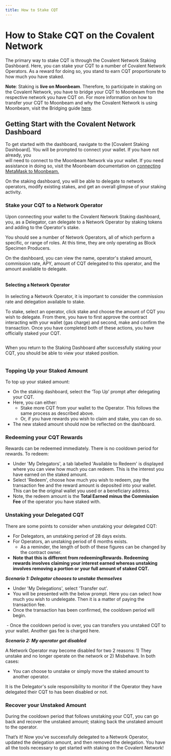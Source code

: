 ```yaml
---
title: How to Stake CQT
---
```


# How to Stake CQT on the Covalent Network

The primary way to stake CQT is through the Covalent Network Staking Dashboard. Here, you can stake your CQT to a number of Covalent Network Operators. As a reward for doing so, you stand to earn CQT proportionate to how much you have staked.

**Note**: Staking is **live on Moonbeam**. Therefore, to participate in staking on the Covalent Network, you have to bridge your CQT to Moonbeam from the respective network you have CQT on. For more information on how to transfer your CQT to Moonbeam and why the Covalent Network is using Moonbeam, visit the Bridging guide [here](https://www.covalenthq.com/docs/network/covalent-query-token/bridge/).

## Getting Start with the Covalent Network Dashboard

To get started with the dashboard, navigate to the [Covalent Staking Dashboard]. You will be prompted to connect your wallet. If you have not already, you  
will need to connect to the Moonbeam Network via your wallet. If you need assistance in doing so, visit the Moonbeam documentation on [connecting MetaMask to Moonbeam.](https://docs.moonbeam.network/builders/get-started/moonbeam/#connect-metamask)

On the staking dashboard, you will be able to delegate to network operators, modify existing stakes, and get an overall glimpse of your staking activity.

### Stake your CQT to a Network Operator

Upon connecting your wallet to the Covalent Network Staking dashboard, you, as a Delegator, can delegate to a Network Operator by staking tokens and adding to the Operator's stake.

You should see a number of Network Operators, all of which perform a specific, or range of roles. At this time, they are only operating as Block Specimen Producers.

On the dashboard, you can view the name, operator's staked amount, commission rate, APY, amount of CQT delegated to this operator, and the amount available to delegate.

<IMAGE>

#### Selecting a Network Operator

In selecting a Network Operator, it is important to consider the commission rate and delegation available to stake.

To stake, select an operator, click stake and choose the amount of CQT you wish to delegate.  From there, you have to first approve the contract interacting with your wallet (gas charge) and second, make and confirm the transaction. Once you have completed both of these actions, you have officially staked your CQT.

<image>

When you return to the Staking Dashboard after successfully staking your CQT, you should be able to view your staked position.

<image>

### Topping Up your Staked Amount

To top up your staked amount:

- On the staking dashboard, select the ‘Top Up’ prompt after delegating your CQT.
- Here, you can either:
    - Stake more CQT from your wallet to the Operator. This follows the same process as described above.
    - Or, if you have rewards you wish to claim and stake, you can do so.
- The new staked amount should now be reflected on the dashboard.

### Redeeming your CQT Rewards

Rewards can be redeemed immediately. There is no cooldown period for rewards. To redeem:

- Under 'My Delegators', a tab labelled 'Available to Redeem' is displayed where you can view how much you can redeem. This is the interest you have earned on the staked amount.
- Select 'Redeem', choose how much you wish to redeem, pay the transaction fee and the reward amount is deposited into your wallet. This can be the original wallet you used or a beneficiary address.
- Note, the redeem amount is the **Total Earned minus the Commission Fee** of the operator you have staked with.

### Unstaking your Delegated CQT

There are some points to consider when unstaking your delegated CQT:

- For Delegators, an unstaking period of 28 days exists.
- For Operators, an unstaking period of 6 months exists.
    - As a reminder, the length of both of these figures can be changed by the contract owner.
- **Note that this is different from redeemingRewards. Redeeming rewards involves claiming your interest earned whereas unstaking involves removing a portion or your full amount of staked CQT.**

***Scenario 1: Delegator chooses to unstake themselves***

- Under 'My Delegations', select 'Transfer out'.
- You will be presented with the below prompt. Here you can select how much you wish to undelegate. Then it is a matter of paying the transaction fee.
- Once the transaction has been confirmed, the cooldown period will begin.
<image>
- Once the cooldown period is over, you can transfers you unstaked CQT to your wallet. Another gas fee is charged here.

***Scenario 2: My operator got disabled***

A Network Operator may become disabled for two 2 reasons: 1) They unstake and no longer operate on the network or 2) Misbehave. In both cases:

- You can choose to unstake or simply move the staked amount to another operator.

It is the Delegator's sole responsibility to monitor if the Operator they have delegated their CQT to has been disabled or not.

### Recover your Unstaked Amount

During the cooldown period that follows unstaking your CQT, you can go back and recover the unstaked amount; staking back the unstaked amount to the operator.

That’s it! Now you’ve successfully delegated to a Network Operator, updated the delegation amount, and then removed the delegation. You have all the tools necessary to get started with staking on the Covalent Network!
